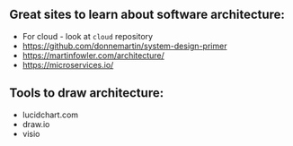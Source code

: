 ## Great sites to learn about software architecture:
* For cloud - look at `cloud` repository
* https://github.com/donnemartin/system-design-primer
* https://martinfowler.com/architecture/
* https://microservices.io/

## Tools to draw architecture:
* lucidchart.com
* draw.io
* visio
